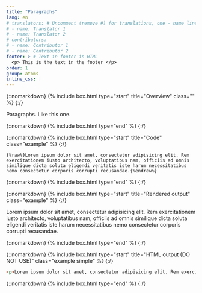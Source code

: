 ```yaml
---
title: "Paragraphs"
lang: en
# translators: # Uncomment (remove #) for translations, one - name line per translator.
# - name: Translator 1
# - name: Translator 2
# contributors:
# - name: Contributor 1
# - name: Contributor 2
footer: > # Text in footer in HTML
  <p> This is the text in the footer </p>
order: 1
group: atoms
inline_css: |
---
```


{::nomarkdown}
{% include box.html type="start" title="Overview" class="" %}
{:/}

Paragraphs. Like this one.

{::nomarkdown}
{% include box.html type="end" %}
{:/}

{::nomarkdown}
{% include box.html type="start" title="Code" class="example" %}
{:/}

```liquid
{%raw%}Lorem ipsum dolor sit amet, consectetur adipisicing elit. Rem exercitationem iusto architecto, voluptatibus nam, officiis ad omnis similique dicta soluta eligendi veritatis iste harum necessitatibus nemo consectetur corporis corrupti recusandae.{%endraw%}
```

{::nomarkdown}
{% include box.html type="end" %}
{:/}


{::nomarkdown}
{% include box.html type="start" title="Rendered output" class="example" %}
{:/}

Lorem ipsum dolor sit amet, consectetur adipisicing elit. Rem exercitationem iusto architecto, voluptatibus nam, officiis ad omnis similique dicta soluta eligendi veritatis iste harum necessitatibus nemo consectetur corporis corrupti recusandae.

{::nomarkdown}
{% include box.html type="end" %}
{:/}

{::nomarkdown}
{% include box.html type="start" title="HTML output (DO NOT USE)" class="example simple" %}
{:/}

```html
<p>Lorem ipsum dolor sit amet, consectetur adipisicing elit. Rem exercitationem iusto architecto, voluptatibus nam, officiis ad omnis similique dicta soluta eligendi veritatis iste harum necessitatibus nemo consectetur corporis corrupti recusandae.</p>
```

{::nomarkdown}
{% include box.html type="end" %}
{:/}
